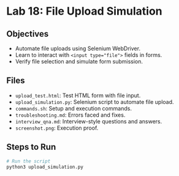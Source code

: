 # Lab 18: File Upload Simulation

## Objectives
- Automate file uploads using Selenium WebDriver.
- Learn to interact with `<input type="file">` fields in forms.
- Verify file selection and simulate form submission.

## Files
- `upload_test.html`: Test HTML form with file input.
- `upload_simulation.py`: Selenium script to automate file upload.
- `commands.sh`: Setup and execution commands.
- `troubleshooting.md`: Errors faced and fixes.
- `interview_qna.md`: Interview-style questions and answers.
- `screenshot.png`: Execution proof.

## Steps to Run
```bash
# Run the script
python3 upload_simulation.py
```
